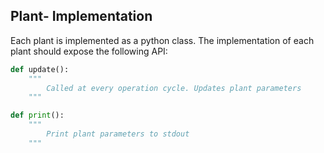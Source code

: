## Plant- Implementation

Each plant is implemented as a python class. The implementation of each plant should expose the following API:

```python
def update():
    """
        Called at every operation cycle. Updates plant parameters
    """

def print():
    """
        Print plant parameters to stdout
    """

```